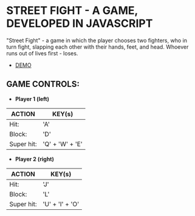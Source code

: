 # STREET FIGHT - A GAME, DEVELOPED IN JAVASCRIPT

"Street Fight" - a game in which the player chooses two fighters, who in turn fight, slapping each other with their hands, feet, and head. Whoever runs out of lives first - loses.

- [DEMO](https://andreysakhno.github.io/street-fighter/)

## GAME CONTROLS:

-   **Player 1 (left)**

| ACTION     | KEY(s)          |
| ---------- | --------------- |
| Hit:       | 'A'             |
| Block:     | 'D'             |
| Super hit: | 'Q' + 'W' + 'E' |

-   **Player 2 (right)**

| ACTION     | KEY(s)          |
| ---------- | --------------- |
| Hit:       | 'J'             |
| Block:     | 'L'             |
| Super hit: | 'U' + 'I' + 'O' |
